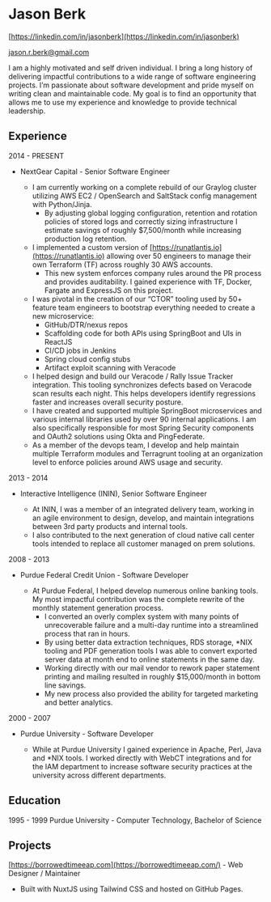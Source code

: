 # Jason Berk

[https://linkedin.com/in/jasonberk](https://linkedin.com/in/jasonberk)

[jason.r.berk@gmail.com](mailto:jason.r.berk@gmail.com)

I am a highly motivated and self driven individual. I bring a long history of delivering impactful contributions to a wide range of software engineering projects.  I’m passionate about software development and pride myself on writing clean and maintainable code.  My goal is to find an opportunity that allows me to use my experience and knowledge to provide technical leadership.   

## Experience

2014 - PRESENT 

* NextGear Capital - Senior Software Engineer

  * I am currently working on a complete rebuild of our Graylog cluster utilizing AWS EC2 / OpenSearch and SaltStack config management with Python/Jinja.  
    * By adjusting global logging configuration, retention and rotation policies of stored logs and correctly sizing infrastructure I estimate savings of roughly $7,500/month while increasing production log retention.
  * I implemented a custom version of [https://runatlantis.io](https://runatlantis.io) allowing over 50 engineers to manage their own Terraform (TF) across roughly 30 AWS accounts.  
    * This new system enforces company rules around the PR process and provides auditability.  I gained experience with TF, Docker, Fargate and ExpressJS on this project.
  * I was pivotal in the creation of our “CTOR” tooling used by 50+ feature team engineers to bootstrap everything needed to create a new microservice:  
    * GitHub/DTR/nexus repos
    * Scaffolding code for both APIs using SpringBoot and UIs in ReactJS
    * CI/CD jobs in Jenkins
    * Spring cloud config stubs
    * Artifact exploit scanning with Veracode
  * I helped design and build our Veracode / Rally Issue Tracker integration.  This tooling synchronizes defects based on Veracode scan results each night.  This helps developers identify regressions faster and increases overall security posture.
  * I have created and supported multiple SpringBoot microservices and various internal libraries used by over 90 internal applications.  I am also specifically responsible for most Spring Security components and OAuth2 solutions using Okta and PingFederate.
  * As a member of the devops team, I develop and help maintain multiple Terraform modules and Terragrunt tooling at an organization level to enforce policies around AWS usage and security.

2013 - 2014 

* Interactive Intelligence (ININ), Senior Software Engineer

  * At ININ, I was a member of an integrated delivery team, working in an agile environment to design, develop, and maintain integrations between 3rd party products and internal tools.  
  * I also contributed to the next generation of cloud native call center tools intended to replace all customer managed on prem solutions.

2008 - 2013 

* Purdue Federal Credit Union - Software Developer

  * At Purdue Federal, I helped develop numerous online banking tools.  My most impactful contribution was the complete rewrite of the monthly statement generation process.
    * I converted an overly complex system with many points of unrecoverable failure and a multi-day runtime into a streamlined process that ran in hours.  
    * By using better data extraction techniques, RDS storage, *NIX tooling and PDF generation tools I was able to convert exported server data at month end to online statements in the same day.  
    * Working directly with our mail vendor to rework paper statement printing and mailing resulted in roughly $15,000/month in bottom line savings.
    * My new process also provided the ability for targeted marketing and better analytics.

2000 - 2007 

* Purdue University - Software Developer

  * While at Purdue University I gained experience in Apache, Perl, Java and *NIX tools.  I worked directly with WebCT integrations and for the IAM department to increase software security practices at the university across different departments.

## Education

1995 - 1999 Purdue University - Computer Technology, Bachelor of Science

## Projects

[https://borrowedtimeeap.com](https://borrowedtimeeap.com/) - Web Designer / Maintainer

* Built with NuxtJS using Tailwind CSS and hosted on GitHub Pages.
